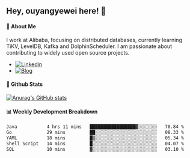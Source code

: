 ## Hey, ouyangyewei here! :wave:

#### :rocket: About Me
I work at Alibaba, focusing on distributed databases, currently learning TiKV, LevelDB, Kafka and DolphinScheduler. I am passionate about contributing to widely used open source projects.

- [![Linkedin](https://img.shields.io/badge/LinkedIn-ouyangyewei-blue)](https://www.linkedin.com/in/ouyangyewei/)
- [![Blog](https://img.shields.io/badge/Blog-yeweiouyang-orange)](https://blog.csdn.net/yeweiouyang)

#### :star2: Github Stats
[![Anurag's GitHub stats](https://github-readme-stats.vercel.app/api?username=ouyangyewei&show_icons=true&cache_seconds=3600&theme=tokyonight)](https://github.com/anuraghazra/github-readme-stats)

#### :bar_chart: Weekly Development Breakdown
<!--START_SECTION:waka-->

```txt
Java           4 hrs 11 mins   █████████████████▓░░░░░░░   70.84 %
Go             29 mins         ██░░░░░░░░░░░░░░░░░░░░░░░   08.33 %
YAML           18 mins         █▒░░░░░░░░░░░░░░░░░░░░░░░   05.34 %
Shell Script   14 mins         █░░░░░░░░░░░░░░░░░░░░░░░░   04.07 %
SQL            10 mins         ▓░░░░░░░░░░░░░░░░░░░░░░░░   03.10 %
```

<!--END_SECTION:waka-->
